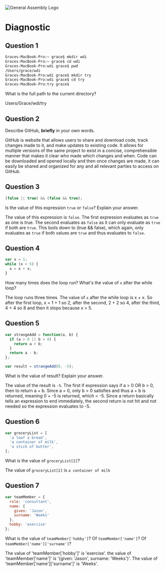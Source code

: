 ![General Assembly Logo](http://i.imgur.com/ke8USTq.png)

# Diagnostic

## Question 1

```sh
Graces-MacBook-Pro:~ grace$ mkdir wdi
Graces-MacBook-Pro:~ grace$ cd wdi
Graces-MacBook-Pro:wdi grace$ pwd
/Users/grace/wdi
Graces-MacBook-Pro:wdi grace$ mkdir try
Graces-MacBook-Pro:wdi grace$ cd try
Graces-MacBook-Pro:try grace$
```

What is the full path to the current directory?

Users/Grace/wdi/try

## Question 2

Describe GitHub, **briefly** in your own words.

GitHub is website that allows users to share and download code, track changes made to it, and make updates to existing code. It allows for multiple versions of the same project to exist in a concise, comprehensible manner that makes it clear who made which changes and when. Code can be downloaded and opened locally and then once changes are made, it can easily be shared and organized for any and all relevant parties to access on GitHub.

## Question 3

```js
(false || true) && (false && true);
```

Is the value of this expression `true` or `false`?  Explain your answer.

The value of this expression is `false`. The first expression evaluates as `true` as one is true. The second evaluates as `false` as it can only evaluate as `true` if both are `true`. This boils down to (true && false), which again, only evaluates as `true` if both values are `true` and thus evaluates to `false`.

## Question 4

```js
var x = 1;
while (x < 5) {
  x = x + x;
}
```

How many times does the loop run?  What's the value of `x` after the while loop?

The loop runs three times. The value of `x` after the while loop is x + x. So after the first loop, x = 1 + 1 so 2, after the second, 2 + 2 so 4, after the third, 4 + 4 so 8 and then it stops because x > 5.

## Question 5

```js
var strangeAdd = function(a, b) {
  if (a > 0 || b > 0) {
    return a + b;
  }
  return a - b;
};

var result = strangeAdd(0, -5);
```

What is the value of result?  Explain your answer.

The value of the result is `-5`. The first if expression says if a > 0 OR b > 0, then to return a + b. Since a = 0, only b > 0 satisfies and thus a + b is returned, meaning 0 + -5 is returned, which = -5. Since a return basically tells an expression to end immediately, the second return is not hit and not needed so the expression evaluates to -5.

## Question 6

```js
var groceryList = [
  'a loaf a bread',
  'a container of milk',
  'a stick of butter',
];
```

What is the value of `groceryList[2]`?

The value of `groceryList[2]` is `a container of milk`

## Question 7

```js
var teamMember = {
  role: 'consultant',
  name: {
    given: 'Jason',
    surname: 'Weeks'
  },
  hobby: 'exercise'
};
```

What is the value of `teamMember['hobby']`?  Of `teamMember['name']`?  Of
`teamMember['name']['surname']`?

The value of 'teamMember['hobby']' is 'exercise'. the value of 'teamMember['name']' is '{given: 'Jason', surname: 'Weeks'}'. The value of 'teamMember['name']['surname']' is 'Weeks'.
